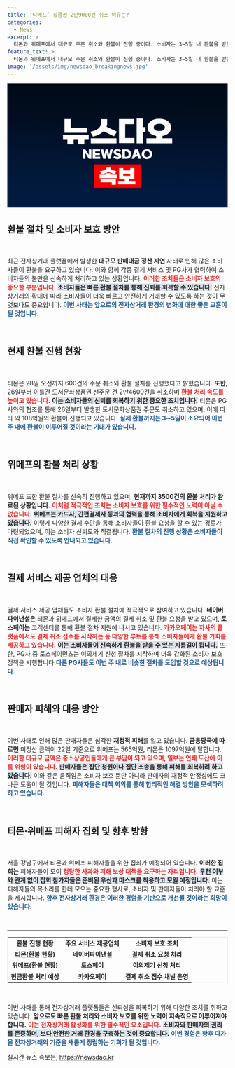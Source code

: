 ```yaml
---
title: ‘티메프’ 상품권 2만9000건 취소 이유는?
categories:
  - News
excerpt: >
  티몬과 위메프에서 대규모 주문 취소와 환불이 진행 중이다. 소비자는 3∼5일 내 환불을 받을 수 있으며, 판매자들은 미정산금 문제로 급히 대책을 마련하고 있다. 피해자들은 집회를 통해 보상을 촉구할 예정이다. 사건의 전개에 관심이 쏠리고 있다.
feature_text: >
  티몬과 위메프에서 대규모 주문 취소와 환불이 진행 중이다. 소비자는 3∼5일 내 환불을 받을 수 있으며, 판매자들은 미정산금 문제로 급히 대책을 마련하고 있다. 피해자들은 집회를 통해 보상을 촉구할 예정이다. 사건의 전개에 관심이 쏠리고 있다.
image: '/assets/img/newsdao_breakingnews.jpg'
---
```


<p><img src="/assets/img/newsdao_breakingnews.jpg" alt="ranknews 속보" /></p>

<h2 data-ke-size="size26">환불 절차 및 소비자 보호 방안</h2>

<p data-ke-size="size16">&nbsp;</p>

<p>최근 전자상거래 플랫폼에서 발생한 <b>대규모 판매대금 정산 지연</b> 사태로 인해 많은 소비자들이 환불을 요구하고 있습니다. 이와 함께 각종 결제 서비스 및 PG사가 협력하여 소비자들의 불만을 신속하게 처리하고 있는 상황입니다. <b><span style="color: #ee2323;">이러한 조치들은 소비자 보호의 중요한 부분입니다.</span></b> <b><span style="background-color: #21538527;">소비자들은 빠른 환불 절차를 통해 신뢰를 회복할 수 있습니다.</span></b> 전자상거래의 확대에 따라 소비자들이 더욱 빠르고 안전하게 거래할 수 있도록 하는 것이 무엇보다도 중요합니다. <b><span style="color: #1a5490;">이번 사태는 앞으로의 전자상거래 환경의 변화에 대한 좋은 교훈이 될 것입니다.</span></b></p>

<p data-ke-size="size16">&nbsp;</p>

<h2 data-ke-size="size26">현재 환불 진행 현황</h2>

<p data-ke-size="size16">&nbsp;</p>

<p>티몬은 28일 오전까지 600건의 주문 취소와 환불 절차를 진행했다고 밝혔습니다. <b>또한</b>, 26일부터 이틀간 도서문화상품권 선주문 건 2만4600건을 취소하며 <b><span style="color: #ee2323;">환불 처리 속도를 높이고 있습니다.</span></b> <b><span style="background-color: #21538527;">이는 소비자들의 신뢰를 회복하기 위한 중요한 조치입니다.</span></b> 티몬은 PG사와의 협조를 통해 26일부터 발생한 도서문화상품권 주문도 취소하고 있으며, 이에 따라 약 108억원의 환불이 진행되고 있습니다. <b><span style="color: #1a5490;">실제 환불까지는 3∼5일이 소요되어 이번 주 내에 환불이 이루어질 것이라는 기대가 있습니다.</span></b></p>

<p data-ke-size="size16">&nbsp;</p>

<h2 data-ke-size="size26">위메프의 환불 처리 상황</h2>

<p data-ke-size="size16">&nbsp;</p>

<p>위메프 또한 환불 절차를 신속히 진행하고 있으며, <b>현재까지 3500건의 환불 처리가 완료된 상황입니다.</b> <b><span style="color: #ee2323;">이처럼 적극적인 조치는 소비자 보호를 위한 필수적인 노력이 아닐 수 없습니다.</span></b> <b><span style="background-color: #21538527;">위메프는 카드사, 간편결제사 등과의 협력을 통해 소비자에게 회복을 지원하고 있습니다.</span></b> 이렇게 다양한 결제 수단을 통해 소비자들이 환불 요청을 할 수 있는 경로가 마련되었으며, 이는 소비자 신뢰도와 직결됩니다. <b><span style="color: #1a5490;">환불 절차의 진행 상황은 소비자들이 직접 확인할 수 있도록 안내되고 있습니다.</span></b></p>

<p data-ke-size="size16">&nbsp;</p>

<h2 data-ke-size="size26">결제 서비스 제공 업체의 대응</h2>

<p data-ke-size="size16">&nbsp;</p>

<p>결제 서비스 제공 업체들도 소비자 환불 절차에 적극적으로 참여하고 있습니다. <b>네이버파이낸셜은</b> 티몬과 위메프에서 결제한 금액의 결제 취소 및 환불 요청을 받고 있으며,<b> 토스페이는</b> 고객센터를 통해 환불 절차 지원에 나서고 있습니다. <b><span style="color: #ee2323;">카카오페이는 자사의 플랫폼에서도 결제 취소 접수를 시작하는 등 다양한 루트를 통해 소비자들에게 환불 기회를 제공하고 있습니다.</span></b> <b><span style="background-color: #21538527;">이는 소비자들이 신속하게 환불을 받을 수 있는 지름길이 됩니다.</span></b> 또한, PG사 중 토스페이먼츠는 이의제기 신청 절차를 시작하며 더욱 강화된 소비자 보호 정책을 시행합니다.<b><span style="color: #1a5490;">다른 PG사들도 이번 주 내로 비슷한 절차를 도입할 것으로 예상됩니다.</span></b></p>

<p data-ke-size="size16">&nbsp;</p>

<h2 data-ke-size="size26">판매자 피해와 대응 방안</h2>

<p data-ke-size="size16">&nbsp;</p>

<p>이번 사태로 인해 많은 판매자들은 심각한 <b>재정적 피해</b>를 입고 있습니다. <b>금융당국에 따르면</b> 미정산 금액이 22일 기준으로 위메프는 565억원, 티몬은 1097억원에 달합니다. <b><span style="color: #ee2323;">이러한 대규모 금액은 중소상공인들에게 큰 부담이 되고 있으며, 일부는 연쇄 도산에 이를 위험이 있습니다.</span></b> <b><span style="background-color: #21538527;">판매자들은 집단 청원이나 집단 소송을 통해 피해를 회복하려 하고 있습니다.</span></b> 이와 같은 움직임은 소비자 보호 뿐만 아니라 판매자의 재정적 안정성에도 크나큰 도움이 될 것입니다. <b><span style="color: #1a5490;">피해자들은 대책 회의를 통해 합리적인 해결 방안을 모색하려 하고 있습니다.</span></b></p>

<p data-ke-size="size16">&nbsp;</p>

<h2 data-ke-size="size26">티몬·위메프 피해자 집회 및 향후 방향</h2>

<p data-ke-size="size16">&nbsp;</p>

<p>서울 강남구에서 티몬과 위메프 피해자들을 위한 집회가 예정되어 있습니다. <b>이러한 집회는</b> 피해자들이 모여 <b><span style="color: #ee2323;">정당한 사과와 피해 보상 대책을 요구하는 자리입니다.</span></b> <b><span style="background-color: #21538527;">우천 여부와 관계 없이 집회 참가자들은 준비된 우산과 마스크를 착용하고 모일 예정입니다.</span></b> 이는 피해자들의 목소리를 한데 모으는 중요한 행사로, 소비자 및 판매자들이 치러야 할 교훈을 제시합니다. <b><span style="color: #1a5490;">향후 전자상거래 환경은 이러한 경험을 기반으로 개선될 것이라는 희망이 있습니다.</span></b></p>

<p data-ke-size="size16">&nbsp;</p>

<hr>

<table style="width: 100%; border-collapse: collapse; border: 1px solid #dee2e6;">
<tr>
<td style="text-align: center; height: 17px;"><b>환불 진행 현황</b></td>
<td style="text-align: center; height: 17px;"><b>주요 서비스 제공업체</b></td>
<td style="text-align: center; height: 17px;"><b>소비자 보호 조치</b></td>
</tr>
<tr>
<td style="text-align: center; height: 17px;"><b>티몬(환불 현황)</b></td>
<td style="text-align: center; height: 17px;"><b>네이버파이낸셜</b></td>
<td style="text-align: center; height: 17px;"><b>결제 취소 요청 처리</b></td>
</tr>
<tr>
<td style="text-align: center; height: 17px;"><b>위메프(환불 현황)</b></td>
<td style="text-align: center; height: 17px;"><b>토스페이</b></td>
<td style="text-align: center; height: 17px;"><b>이의제기 신청 처리</b></td>
</tr>
<tr>
<td style="text-align: center; height: 17px;"><b>현금환불 처리 예상</b></td>
<td style="text-align: center; height: 17px;"><b>카카오페이</b></td>
<td style="text-align: center; height: 17px;"><b>결제 취소 접수 채널 운영</b></td>
</tr>
</table>

<p data-ke-size="size16">&nbsp;</p>

<p>이번 사태를 통해 전자상거래 플랫폼들은 신뢰성을 회복하기 위해 다양한 조치를 취하고 있습니다. <b>앞으로도 빠른 환불 처리와 소비자 보호를 위한 노력이 지속적으로 이루어져야 합니다.</b> <b><span style="color: #ee2323;">이는 전자상거래 활성화를 위한 필수적인 요소입니다.</span></b> <b><span style="background-color: #21538527;">소비자와 판매자의 권리를 존중하며, 보다 안전한 거래 환경을 구축하는 것이 중요합니다.</span></b> <b><span style="color: #1a5490;">이번 경험은 향후 다가올 전자상거래의 기준을 새롭게 정립하는 기회가 될 것입니다.</span></b></p>
실시간 뉴스 속보는, <a href="https://newsdao.kr" rel="dofollow">https://newsdao.kr</a>


